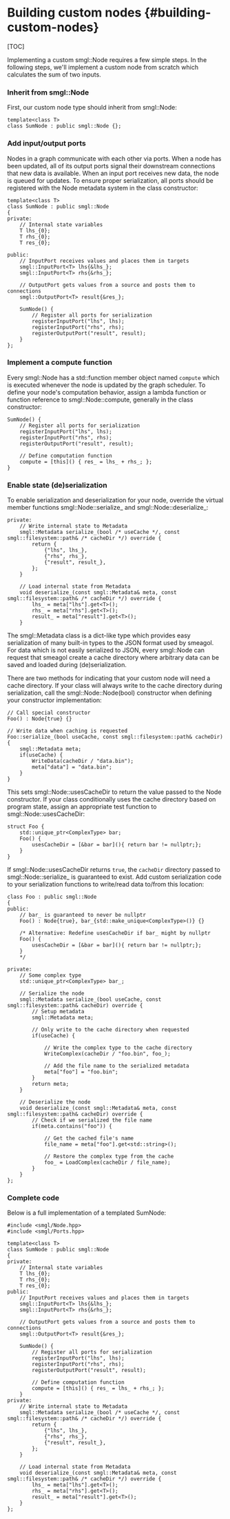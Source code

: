 # Building custom nodes {#building-custom-nodes}

[TOC]

Implementing a custom smgl::Node requires a few simple steps. In the following 
steps, we'll implement a custom node from scratch which calculates the sum of
two inputs.

### Inherit from smgl::Node

First, our custom node type should inherit from smgl::Node:

```{.cpp}
template<class T>
class SumNode : public smgl::Node {};
```

### Add input/output ports

Nodes in a graph communicate with each other via ports. When a node has been 
updated, all of its output ports signal their downstream connections that new 
data is available. When an input port receives new data, the node is queued 
for updates. To ensure proper serialization, all ports should be registered 
with the Node metadata system in the class constructor:

```{.cpp}
template<class T>
class SumNode : public smgl::Node
{
private:
    // Internal state variables
    T lhs_{0};
    T rhs_{0};
    T res_{0};
    
public:
    // InputPort receives values and places them in targets
    smgl::InputPort<T> lhs{&lhs_};
    smgl::InputPort<T> rhs{&rhs_};
    
    // OutputPort gets values from a source and posts them to connections
    smgl::OutputPort<T> result{&res_};

    SumNode() {
        // Register all ports for serialization
        registerInputPort("lhs", lhs);
        registerInputPort("rhs", rhs);
        registerOutputPort("result", result);
    }
};
```

### Implement a compute function

Every smgl::Node has a std::function member object named `compute` which is 
executed whenever the node is updated by the graph scheduler. To define your 
node's computation behavior, assign a lambda function or function reference to 
smgl::Node::compute, generally in the class constructor:

```{.cpp}
SumNode() {
    // Register all ports for serialization
    registerInputPort("lhs", lhs);
    registerInputPort("rhs", rhs);
    registerOutputPort("result", result);
    
    // Define computation function
    compute = [this]() { res_ = lhs_ + rhs_; };
}
```

### Enable state (de)serialization

To enable serialization and deserialization for your node, override the virtual
member functions smgl::Node::serialize_ and smgl::Node::deserialize_:

```{.cpp}
private:
    // Write internal state to Metadata
    smgl::Metadata serialize_(bool /* useCache */, const smgl::filesystem::path& /* cacheDir */) override {
        return {
            {"lhs", lhs_},
            {"rhs", rhs_},
            {"result", result_},
        };
    }
    
    // Load internal state from Metadata 
    void deserialize_(const smgl::Metadata& meta, const smgl::filesystem::path& /* cacheDir */) override {
        lhs_ = meta["lhs"].get<T>();
        rhs_ = meta["rhs"].get<T>();
        result_ = meta["result"].get<T>();
    }
```

The smgl::Metadata class is a dict-like type which provides easy serialization 
of many built-in types to the JSON format used by smeagol. For data which is 
not easily serialized to JSON, every smgl::Node can request that smeagol 
create a cache directory where arbitrary data can be saved and loaded during 
(de)serialization. 

There are two methods for indicating that your custom node will need a cache 
directory. If your class will always write to the cache directory during 
serialization, call the smgl::Node::Node(bool) constructor when defining your 
constructor implementation:

```{.cpp}
// Call special constructor
Foo() : Node{true} {}

// Write data when caching is requested
Foo::serialize_(bool useCache, const smgl::filesystem::path& cacheDir) {
    smgl::Metadata meta;
    if(useCache) {
        WriteData(cacheDir / "data.bin");
        meta["data"] = "data.bin";
    }
}
```

This sets smgl::Node::usesCacheDir to return the value passed to the Node 
constructor. If your class conditionally uses the cache directory based on 
program state, assign an appropriate test function to smgl::Node::usesCacheDir:

```{.cpp}
struct Foo {
    std::unique_ptr<ComplexType> bar;
    Foo() {
        usesCacheDir = [&bar = bar](){ return bar != nullptr;};
    }
}
```

If smgl::Node::usesCacheDir returns `true`, the `cacheDir` directory passed 
to smgl::Node::serialize_ is guaranteed to exist. Add custom serialization code 
to your serialization functions to write/read data to/from this location:

```{.cpp}
class Foo : public smgl::Node
{
public:
    // bar_ is guaranteed to never be nullptr
    Foo() : Node{true}, bar_{std::make_unique<ComplexType>()} {}
    
    /* Alternative: Redefine usesCacheDir if bar_ might by nullptr
    Foo() {
        usesCacheDir = [&bar = bar](){ return bar != nullptr;};
    }
    */
    
private:
    // Some complex type
    std::unique_ptr<ComplexType> bar_;
    
    // Serialize the node
    smgl::Metadata serialize_(bool useCache, const smgl::filesystem::path& cacheDir) override {
        // Setup metadata
        smgl::Metadata meta;
        
        // Only write to the cache directory when requested
        if(useCache) {
        
            // Write the complex type to the cache directory
            WriteComplex(cacheDir / "foo.bin", foo_);
            
            // Add the file name to the serialized metadata
            meta["foo"] = "foo.bin";
        }
        return meta;
    }
    
    // Deserialize the node
    void deserialize_(const smgl::Metadata& meta, const smgl::filesystem::path& cacheDir) override {
        // Check if we serialized the file name
        if(meta.contains("foo")) {
            
            // Get the cached file's name
            file_name = meta["foo"].get<std::string>();
            
            // Restore the complex type from the cache
            foo_ = LoadComplex(cacheDir / file_name);
        }
    }
};
```

### Complete code
Below is a full implementation of a templated SumNode:

```{.cpp}
#include <smgl/Node.hpp>
#include <smgl/Ports.hpp>

template<class T>
class SumNode : public smgl::Node 
{
private:
    // Internal state variables
    T lhs_{0};
    T rhs_{0};
    T res_{0};
public:
    // InputPort receives values and places them in targets
    smgl::InputPort<T> lhs{&lhs_};
    smgl::InputPort<T> rhs{&rhs_};
    
    // OutputPort gets values from a source and posts them to connections
    smgl::OutputPort<T> result{&res_};
    
    SumNode() {
        // Register all ports for serialization
        registerInputPort("lhs", lhs);
        registerInputPort("rhs", rhs);
        registerOutputPort("result", result);
        
        // Define computation function
        compute = [this]() { res_ = lhs_ + rhs_; };
    }
private:
    // Write internal state to Metadata
    smgl::Metadata serialize_(bool /* useCache */, const smgl::filesystem::path& /* cacheDir */) override {
        return {
            {"lhs", lhs_},
            {"rhs", rhs_},
            {"result", result_},
        };
    }
    
    // Load internal state from Metadata 
    void deserialize_(const smgl::Metadata& meta, const smgl::filesystem::path& /* cacheDir */) override {
        lhs_ = meta["lhs"].get<T>();
        rhs_ = meta["rhs"].get<T>();
        result_ = meta["result"].get<T>();
    }
};
```

